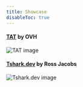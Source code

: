 ```yaml
---
title: Showcase
disableToc: true
---
```


#### [TAT](https://ovh.github.io/tat/overview/) by OVH

![TAT image](/images/showcase/tat.png?width=50pc)

#### [Tshark.dev](https://tshark.dev) by Ross Jacobs

![Tshark.dev image](/images/showcase/tshark_dev.png?width=50pc)
